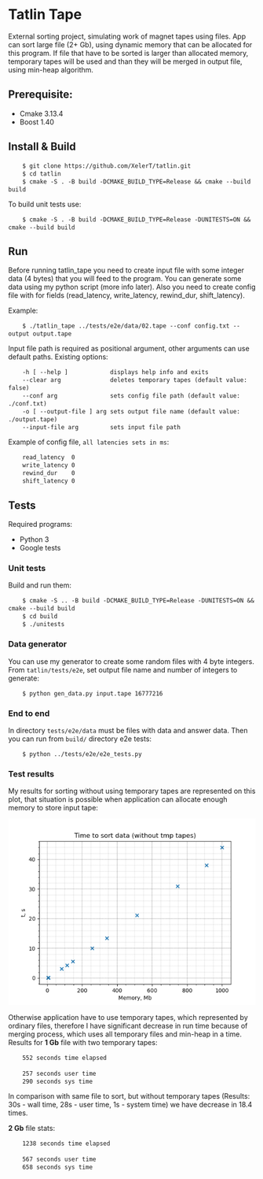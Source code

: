 # Tatlin Tape

External sorting project, simulating work of magnet tapes using files. App can sort large file (2+ Gb), using dynamic memory that can be allocated for this program. If file that have to be sorted is larger than allocated memory, temporary tapes will be used and than they will be merged in output file, using min-heap algorithm.

## Prerequisite:

- Cmake 3.13.4
- Boost 1.40


## Install & Build

        $ git clone https://github.com/XelerT/tatlin.git
        $ cd tatlin
        $ cmake -S . -B build -DCMAKE_BUILD_TYPE=Release && cmake --build build

To build unit tests use:

        $ cmake -S . -B build -DCMAKE_BUILD_TYPE=Release -DUNITESTS=ON && cmake --build build

## Run

Before running tatlin_tape you need to create input file with some integer data (4 bytes) that you will feed to the program. You can generate some data using my python script (more info later). Also you need to create config file with for fields (read_latency, write_latency, rewind_dur, shift_latency).

Example:

        $ ./tatlin_tape ../tests/e2e/data/02.tape --conf config.txt --output output.tape

Input file path is required as positional argument, other arguments can use default paths. Existing options:

        -h [ --help ]            displays help info and exits
        --clear arg              deletes temporary tapes (default value: false)
        --conf arg               sets config file path (default value: ./conf.txt)
        -o [ --output-file ] arg sets output file name (default value: ./output.tape)
        --input-file arg         sets input file path

Example of config file, ```all latencies sets in ms```:

        read_latency  0
        write_latency 0
        rewind_dur    0
        shift_latency 0


## Tests
Required programs:

- Python 3
- Google tests

### Unit tests

Build and run them:

        $ cmake -S .. -B build -DCMAKE_BUILD_TYPE=Release -DUNITESTS=ON && cmake --build build
        $ cd build
        $ ./unitests


### Data generator

You can use my generator to create some random files with 4 byte integers. From ```tatlin/tests/e2e```, set output file name and number of integers to generate:

        $ python gen_data.py input.tape 16777216

### End to end

In directory ``tests/e2e/data`` must be files with data and answer data. Then you can run from ``build/`` directory e2e tests:

        $ python ../tests/e2e/e2e_tests.py

### Test results

My results for sorting without using temporary tapes are represented on this plot, that situation is possible when application can allocate enough memory to store input tape:

![plot](imgs/gr.png)

Otherwise application have to use temporary tapes, which represented by ordinary files, therefore I have significant decrease in run time because of merging process, which uses all temporary files and min-heap in a time. Results for **1 Gb** file with two temporary tapes:

        552 seconds time elapsed

        257 seconds user time
        290 seconds sys time

In comparison with same file to sort, but without temporary tapes (Results: 30s - wall time, 28s - user time, 1s - system time) we have decrease in 18.4 times.

**2 Gb** file stats:

        1238 seconds time elapsed

        567 seconds user time
        658 seconds sys time